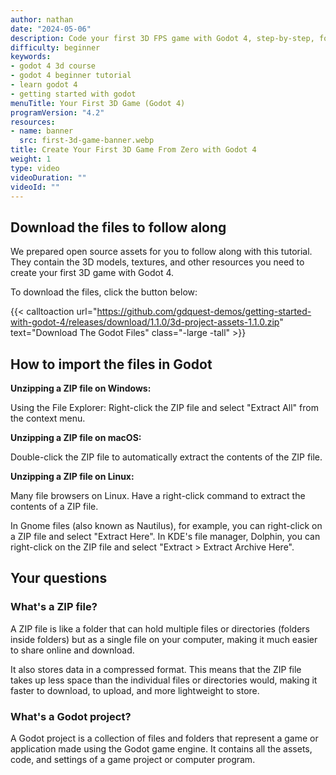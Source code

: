 ```yaml
---
author: nathan
date: "2024-05-06"
description: Code your first 3D FPS game with Godot 4, step-by-step, for free!
difficulty: beginner
keywords:
- godot 4 3d course
- godot 4 beginner tutorial
- learn godot 4
- getting started with godot
menuTitle: Your First 3D Game (Godot 4)
programVersion: "4.2"
resources:
- name: banner
  src: first-3d-game-banner.webp
title: Create Your First 3D Game From Zero with Godot 4
weight: 1
type: video
videoDuration: ""
videoId: ""
---
```


## Download the files to follow along

We prepared open source assets for you to follow along with this tutorial. They contain the 3D models, textures, and other resources you need to create your first 3D game with Godot 4.

To download the files, click the button below:

{{< calltoaction 
url="https://github.com/gdquest-demos/getting-started-with-godot-4/releases/download/1.1.0/3d-project-assets-1.1.0.zip" 
text="Download The Godot Files"
class="-large -tall" >}}

## How to import the files in Godot

**Unzipping a ZIP file on Windows:**

Using the File Explorer: Right-click the ZIP file and select "Extract All" from the context menu.

**Unzipping a ZIP file on macOS:**

Double-click the ZIP file to automatically extract the contents of the ZIP file.

**Unzipping a ZIP file on Linux:**

Many file browsers on Linux. Have a right-click command to extract the contents of a ZIP file.

In Gnome files (also known as Nautilus), for example, you can right-click on a ZIP file and select "Extract Here".
In KDE's file manager, Dolphin, you can right-click on the ZIP file and select "Extract > Extract Archive Here".

## Your questions

### What's a ZIP file?

A ZIP file is like a folder that can hold multiple files or directories (folders inside folders) but as a single file on your computer, making it much easier to share online and download.

It also stores data in a compressed format. This means that the ZIP file takes up less space than the individual files or directories would, making it faster to download, to upload, and more lightweight to store.

### What's a Godot project?

A Godot project is a collection of files and folders that represent a game or application made using the Godot game engine. It contains all the assets, code, and settings of a game project or computer program.
